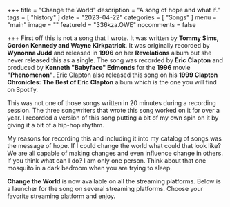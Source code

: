 +++
title = "Change the World"
description = "A song of hope and what if."
tags =  [
    "history"
]
date = "2023-04-22"
categories = [
    "Songs"
]
menu = "main"
image = ""
featureId = "336kza.OWE"
nocomments = false

+++
First off this is not a song that I wrote.  It was written by **Tommy Sims, Gordon Kennedy and Wayne Kirkpatrick**.  It was originally recorded by **Wynonna Judd** and released in **1996** on her **Revelations** album but she never released this as a single.  The song was recorded by **Eric Clapton** and produced by **Kenneth "Babyface" Edmonds** for the **1996** movie **"Phenomenon"**.  Eric Clapton also released this song on his **1999 Clapton Chronicles: The Best of Eric Clapton** album which is the one you will find on Spotify.

This was not one of those songs written in 20 minutes during a recording session.  The three songwriters that wrote this song worked on it for over a year.  I recorded a version of this song putting a bit of my own spin on it by giving it a bit of a hip-hop rhythm.  

My reasons for recording this and including it into my catalog of songs was the message of hope.  If I could change the world what could that look like?  We are all capable of making changes and even influence change in others.  If you think what can I do? I am only one person.  Think about that one mosquito in a dark bedroom when you are trying to sleep.

**Change the World** is now available on all the streaming platforms. Below is a launcher for the song on several streaming platforms.  Choose your favorite streaming platform and enjoy.
